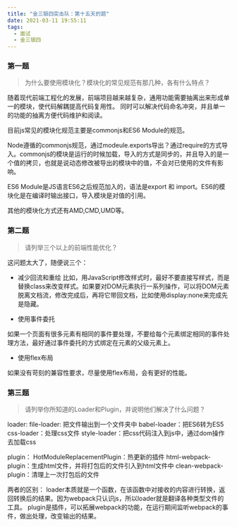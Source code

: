 ```yaml
---
title: "金三银四突击队：第十五天的题"
date: 2021-03-11 19:55:11
tags:
  - 面试
  - 金三银四
---
```


### 第一题

> 为什么要使用模块化？模块化的常见规范有那几种，各有什么特点？

随着现代前端工程化的发展，前端项目越来越复杂，通用功能需要抽离出来形成单一的模块，使代码解耦提高代码复用性。
同时可以解决代码命名冲突，并且单一的功能的抽离方便代码维护和阅读。

目前js常见的模块化规范主要是commonjs和ES6 Module的规范。

Node遵循的commonjs规范，通过modeule.exports导出？通过require的方式导入。commonjs的模块是运行的时候加载，导入的方式是同步的，并且导入的是一个值的拷贝，也就是说动态修改被导出的模块中的值，不会对已使用的文件有影响。

ES6 Module是JS语言ES6之后规范加入的，语法是export 和 import。ES6的模块化是在编译时输出接口，导入模块是对值的引用。

其他的模块化方式还有AMD,CMD,UMD等。

### 第二题

> 请列举三个以上的前端性能优化？

这问题太大了，随便说三个：

- 减少回流和重绘
比如，用JavaScript修改样式时，最好不要直接写样式，而是替换class来改变样式。如果要对DOM元素执行一系列操作，可以将DOM元素脱离文档流，修改完成后，再将它带回文档，比如使用display:none来完成先是隐藏。

- 使用事件委托

如果一个页面有很多元素有相同的事件要处理，不要给每个元素绑定相同的事件处理方法，最好通过事件委托的方式绑定在元素的父级元素上。

- 使用flex布局

如果没有苛刻的兼容性要求，尽量使用flex布局，会有更好的性能。


### 第三题

> 请列举你所知道的Loader和Plugin，并说明他们解决了什么问题？ 

loader:
file-loader: 把文件输出到一个文件夹中
babel-loader：把ES6转为ES5
css-loader：处理css文件
style-loader：把css代码注入到js中，通过dom操作去加载css

plugin：
HotModuleReplacementPlugin：热更新的插件
html-webpack-plugin：生成html文件，并将打包后的文件引入到html文件中
clean-webpack-plugin：清理上一次打包后的文件

两者的区别：
loader本质就是一个函数，在该函数中对接收的内容进行转换，返回转换后的结果。因为webpack只认识js，所以loader就是翻译各种类型文件的工具。
plugin是插件，可以拓展webpack的功能，在运行期间监听webpack的事件，做出处理，改变输出的结果。

